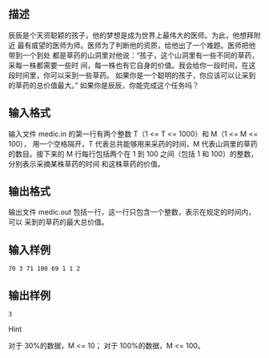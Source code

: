 ## 描述

辰辰是个天资聪颖的孩子，他的梦想是成为世界上最伟大的医师。为此，他想拜附近 最有威望的医师为师。医师为了判断他的资质，给他出了一个难题。医师把他带到一个到处 都是草药的山洞里对他说：“孩子，这个山洞里有一些不同的草药，采每一株都需要一些时 间，每一株也有它自身的价值。我会给你一段时间，在这段时间里，你可以采到一些草药。 如果你是一个聪明的孩子，你应该可以让采到的草药的总价值最大。” 如果你是辰辰，你能完成这个任务吗？ 

## 输入格式

输入文件 medic.in 的第一行有两个整数 T（1 <= T <= 1000）和 M（1 <= M <= 100）， 用一个空格隔开，T 代表总共能够用来采药的时间，M 代表山洞里的草药的数目。接下来的 M 行每行包括两个在 1 到 100 之间（包括 1 和 100）的整数，分别表示采摘某株草药的时间 和这株草药的价值。 

## 输出格式

输出文件 medic.out 包括一行，这一行只包含一个整数，表示在规定的时间内，可以 采到的草药的最大总价值。 

## 输入样例

```plaintext
70 3 71 100 69 1 1 2
```

## 输出样例

```plaintext
3
```

Hint

对于 30%的数据，M <= 10； 对于 100%的数据，M <= 100。 



 

